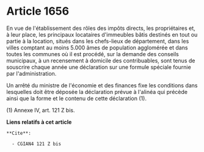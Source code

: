 # Article 1656

En vue de l'établissement des rôles des impôts directs, les propriétaires et, à leur place, les principaux locataires
d'immeubles bâtis destinés en tout ou partie à la location, situés dans les chefs-lieux de département, dans les villes
comptant au moins 5.000 âmes de population agglomérée et dans toutes les communes où il est procédé, sur la demande des
conseils municipaux, à un recensement à domicile des contribuables, sont tenus de souscrire chaque année une déclaration sur
une formule spéciale fournie par l'administration.

Un arrêté du ministre de l'économie et des finances fixe les conditions dans lesquelles doit être déposée la déclaration
prévue à l'alinéa qui précède ainsi que la forme et le contenu de cette déclaration (1).

(1) Annexe IV, art. 121 Z bis.

**Liens relatifs à cet article**

	**Cite**:

	  - CGIAN4 121 Z bis
